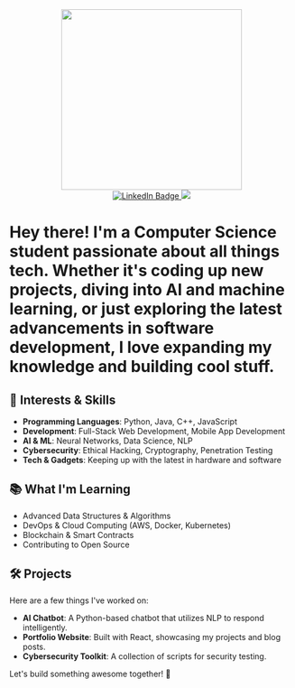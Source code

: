 <div id="header" align="center">
  <img src="https://media.giphy.com/media/v1.Y2lkPTc5MGI3NjExb29ha2Q4eTF4a3lxYjgydnJtM2YwZmY5MXNpcW5oOHBjZDdsM3M5NyZlcD12MV9pbnRlcm5hbF9naWZfYnlfaWQmY3Q9Zw/qgQUggAC3Pfv687qPC/giphy.gif" width="320"/>
</div>
<div id="badges" align="center">
  <a href="[https://www.linkedin.com/in/benjamim-ndayisaba-22765727a/)">
    <img src="https://img.shields.io/badge/LinkedIn-blue?style=for-the-badge&logo=linkedin&logoColor=white" alt="LinkedIn Badge"/>
  </a>
  <a href="https://x.com/bnjkx_?s=11"
    <img src="[https://img.shields.io/badge/-black?style=for-the-badge&logo=X&logoColor=white%22%20alt=%22x%20Badge)"/>
  </a>
  <a href="mailto:ndayisababenjamin123@gmail.com">
    <img src="[https://img.shields.io/badge/-red?style=for-the-badge&logo=Gmail&logoColor=white%22%20alt=%22Gmail%20Badge)"/>
  </a>
</div>
<h1>


Hey there! I'm a Computer Science student passionate about all things tech. Whether it's coding up new projects, diving into AI and machine learning, or just exploring the latest advancements in software development, I love expanding my knowledge and building cool stuff.

## 🚀 Interests & Skills

- **Programming Languages**: Python, Java, C++, JavaScript
- **Development**: Full-Stack Web Development, Mobile App Development
- **AI & ML**: Neural Networks, Data Science, NLP
- **Cybersecurity**: Ethical Hacking, Cryptography, Penetration Testing
- **Tech & Gadgets**: Keeping up with the latest in hardware and software

## 📚 What I'm Learning

- Advanced Data Structures & Algorithms
- DevOps & Cloud Computing (AWS, Docker, Kubernetes)
- Blockchain & Smart Contracts
- Contributing to Open Source

## 🛠️ Projects

Here are a few things I've worked on:
- **AI Chatbot**: A Python-based chatbot that utilizes NLP to respond intelligently.
- **Portfolio Website**: Built with React, showcasing my projects and blog posts.
- **Cybersecurity Toolkit**: A collection of scripts for security testing.


Let's build something awesome together! 🚀



<!---
BenjamimNdayisaba/BenjamimNdayisaba is a ✨ special ✨ repository because its `README.md` (this file) appears on your GitHub profile.
You can click the Preview link to take a look at your changes.
--->
